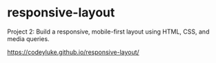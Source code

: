 # responsive-layout
Project 2: Build a responsive, mobile-first layout using HTML, CSS, and media queries.

https://codeyluke.github.io/responsive-layout/
